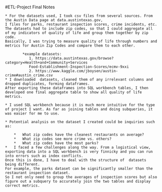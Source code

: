 #ETL-Project Final Notes

    * For the datasets used, I took csv files from several sources. From the Austin Data page at data.austintexas.gov, 
	I files for parks, restaurant inspection scores, crime incidents, etc. 
	The datasets had to include zip codes, so that I could aggregate all of my indicators of quality of life and group them together by zip code. 
	Basically, I was trying to measure quality of life through numbers and metrics for Austin Zip Codes and compare them to each other.
            
            *example datasets:
               1. https://data.austintexas.gov/browse?category=Health+and+Community+Services
               Food-Establishment-Inspection-Scores/ecmv-9xxi
               2. https://www.kaggle.com/jboysen/austin-crime#austin_crime.csv
    * I downloaded  datasets, cleaned them of any irrelevant columns and dropped duplicates, forming dataframes. 
	After exporting these dataframes into SQL workbench tables, I then developed one final aggregate table to show all quality of life metrics.
    
    * I used SQL workbench because it is much more intuitive for the type of project I want. As far as joining tables and doing subqueries, it was easier for me to use.

    * Potential analysis on the dataset I created could be inquiries such as:

        *   What zip codes have the cleanest restaurants on average?
        *   What zip codes see more crime vs. others?
        *   What zip codes have the most parks?
    *   I faced a few challenges along the way. From a logistical view, exporting data into a SQL workbench is very finnicky and you can run into errors such as index conflicts.
	Once this is done, I have to deal with the structure of  datasets being different. 
	For example, the parks dataset can be significantly smaller than the restaurant inspection dataset. 
	So I not only need to group the averages of inspection scores but also figure out a subquery to accurately join the two tables and display correct metrics. 

